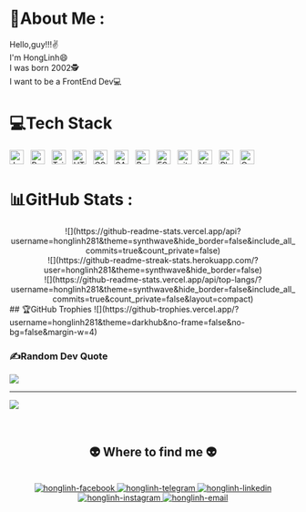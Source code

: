 # 💫About Me :
Hello,guy!!!✌️ <br>
I'm HongLinh😄 <br>
I was born 2002🕵️ <br>
I want to be a FrontEnd Dev💻


# 💻Tech Stack
<!-- https://simpleicons.org/ -->
<span><img src="https://img.shields.io/badge/JavaScript-282C34?logo=javascript&logoColor=F7DF1E" alt="JavaScript logo" title="JavaScript" height="25" /></span>
&nbsp;
<span><img src="https://img.shields.io/badge/ReactJS-282C34?logo=react&logoColor=61DAFB" alt="ReactJS logo" title="ReactJS" height="25" /></span>
&nbsp;
<span><img src="https://img.shields.io/badge/Tailwind%20CSS-282C34?logo=tailwind-css&logoColor=38B2AC" alt="TailwindCSS logo" title="TailwindCSS" height="25" /></span>
&nbsp;
<span><img src="https://img.shields.io/badge/HTML5-282C34?logo=html5&logoColor=E34F26" alt="HTML5 logo" title="HTML5" height="25" /></span>
&nbsp;
<span><img src="https://img.shields.io/badge/CSS3-282C34?logo=css3&logoColor=1572B6" alt="CSS3 logo" title="CSS3" height="25" /></span>
&nbsp;
<span><img src="https://img.shields.io/badge/Sass-282C34?logo=sass&logoColor=CC6699" alt="SASS logo" title="SASS" height="25" /></span>
&nbsp;
<span><img src="https://img.shields.io/badge/Bootstrap-282C34?logo=bootstrap&logoColor=7952B3" alt="Bootstrap logo" title="Bootstrap" height="25" /></span>
&nbsp;
<span><img src="https://img.shields.io/badge/ESLint-282C34?logo=eslint&logoColor=4B32C3" alt="ESLint logo" title="ESLint" height="25" /></span>
&nbsp;
<span><img src="https://img.shields.io/badge/git-282C34?logo=git&logoColor=F05032" alt="git logo" title="git" height="25" /></span>
&nbsp;
<span><img src="https://img.shields.io/badge/VS%20Code-282C34?logo=visual-studio-code&logoColor=007ACC" alt="Visual Studio Code logo" title="Visual Studio Code" height="25" /></span>
&nbsp;
<span><img src="https://img.shields.io/badge/Adobe%20Photoshop-31A8FF?style=for-the-badge&logo=Adobe%20Photoshop&logoColor=black" alt="Photoshop logo" title="Adpbe Photoshop" height="25" /></span>
&nbsp;
<span><img src="https://img.shields.io/badge/Canva-%2300C4CC.svg?&style=for-the-badge&logo=Canva&logoColor=white" alt="Canva logo" title="Canva" height="25" /></span>
&nbsp;
# 📊GitHub Stats :
<div align="center">
![](https://github-readme-stats.vercel.app/api?username=honglinh281&theme=synthwave&hide_border=false&include_all_commits=true&count_private=false)<br/>
![](https://github-readme-streak-stats.herokuapp.com/?user=honglinh281&theme=synthwave&hide_border=false)<br/>
![](https://github-readme-stats.vercel.app/api/top-langs/?username=honglinh281&theme=synthwave&hide_border=false&include_all_commits=true&count_private=false&layout=compact)
</div>
## 🏆GitHub Trophies
![](https://github-trophies.vercel.app/?username=honglinh281&theme=darkhub&no-frame=false&no-bg=false&margin-w=4)

### ✍️Random Dev Quote
![](https://quotes-github-readme.vercel.app/api?type=horizontal&theme=tokyonight)

---
[![](https://visitcount.itsvg.in/api?id=honglinh281&icon=2&color=0)](https://visitcount.itsvg.in)

<br>

<h2 align="center">👽 Where to find me 👽</h2>
<br>
<!-- https://icons8.com -->
<div align="center">
  <a href="https://www.facebook.com/nemo909tt" target="blank">
    <img src="https://img.icons8.com/bubbles/100/000000/facebook-new.png" alt="honglinh-facebook" />
  </a>
  <a href="https://t.me/Sm1key28" target="blank">
    <img src="https://img.icons8.com/bubbles/100/000000/youtube-squared.png" alt="honglinh-telegram" />
  </a>
  <a href="https://www.linkedin.com/in/vu-hong-linh-606ba9224/" target="blank">
    <img src="https://img.icons8.com/bubbles/100/000000/linkedin.png" alt="honglinh-linkedin" />
  </a>
  <a href="https://www.instagram.com/hoonglinhne/?hl=en" target="blank">
    <img src="https://img.icons8.com/bubbles/100/000000/instagram.png" alt="honglinh-instagram" />
  </a>
  <a href="mailto:vhonglinh28@gmail.com" target="top">
    <img src="https://img.icons8.com/bubbles/100/000000/apple-mail.png" alt="honglinh-email" />
  </a>
</div>


